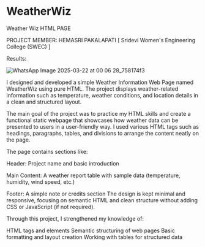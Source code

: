 # WeatherWiz
Weather Wiz HTML PAGE

PROJECT MEMBER: HEMASRI PAKALAPATI [ Sridevi Women's Engineering College (SWEC) ]

Results:


![WhatsApp Image 2025-03-22 at 00 06 28_758174f3](https://github.com/user-attachments/assets/01373fe5-a69d-4f7e-b33e-89ff89075de7)


I designed and developed a simple Weather Information Web Page named WeatherWiz using pure HTML. The project displays weather-related information such as temperature, weather conditions, and location details in a clean and structured layout.

The main goal of the project was to practice my HTML skills and create a functional static webpage that showcases how weather data can be presented to users in a user-friendly way. I used various HTML tags such as headings, paragraphs, tables, and divisions to arrange the content neatly on the page.

The page contains sections like:

Header: Project name and basic introduction

Main Content: A weather report table with sample data (temperature, humidity, wind speed, etc.)

Footer: A simple note or credits section
The design is kept minimal and responsive, focusing on semantic HTML and clean structure without adding CSS or JavaScript (if not required).

Through this project, I strengthened my knowledge of:

HTML tags and elements
Semantic structuring of web pages
Basic formatting and layout creation
Working with tables for structured data
